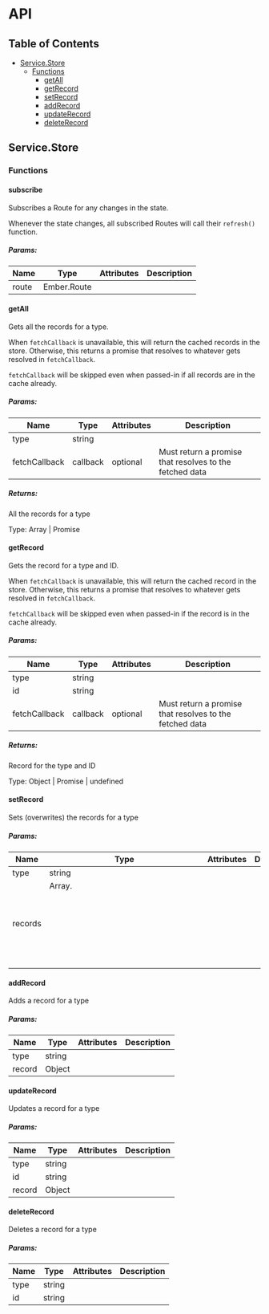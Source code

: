 # API

## Table of Contents

- [Service.Store](#service.store)
  - [Functions](#functions)
    - [getAll](#getall)
    - [getRecord](#getrecord)
    - [setRecord](#setrecord)
    - [addRecord](#addrecord)
    - [updateRecord](#updaterecord)
    - [deleteRecord](#deleterecord)

## Service.Store

### Functions

#### subscribe

Subscribes a Route for any changes in the state.

Whenever the state changes, all subscribed Routes will call their `refresh()` function.

##### Params:

| Name  | Type        | Attributes | Description |
| ----- | ----------- | ---------- | ------------|
| route | Ember.Route |            |             |

#### getAll

Gets all the records for a type.

When `fetchCallback` is unavailable, this will return the cached records in the store. Otherwise, this returns a promise that resolves to whatever gets resolved in `fetchCallback`.

`fetchCallback` will be skipped even when passed-in if all records are in the cache already.

##### Params:

| Name          | Type     | Attributes | Description                                             |
| ------------- | -------- | ---------- | ------------------------------------------------------- |
| type          | string   |            |                                                         |
| fetchCallback | callback | optional   | Must return a promise that resolves to the fetched data |

##### Returns:

All the records for a type

Type: Array | Promise

#### getRecord

Gets the record for a type and ID.

When `fetchCallback` is unavailable, this will return the cached record in the store. Otherwise, this returns a promise that resolves to whatever gets resolved in `fetchCallback`.

`fetchCallback` will be skipped even when passed-in if the record is in the cache already.

##### Params:

| Name          | Type     | Attributes | Description                                             |
| ------------- | -------- | ---------- | --------------------------------------------------------|
| type          | string   |            |                                                         |
| id            | string   |            |                                                         |
| fetchCallback | callback | optional   | Must return a promise that resolves to the fetched data |

##### Returns:

Record for the type and ID

Type: Object | Promise | undefined

#### setRecord

Sets (overwrites) the records for a type

##### Params:

| Name    | Type           | Attributes | Description |
| --------| -------------- | ---------- | ------------|
| type    | string         |            |             |
| records | Array.<Object> |            |             |

#### addRecord

Adds a record for a type

##### Params:

| Name   | Type   | Attributes | Description |
| -------| -------| ---------- | ------------|
| type   | string |            |             |
| record | Object |            |             |

#### updateRecord

Updates a record for a type

##### Params:

| Name   | Type   | Attributes | Description |
| -------| -------| ---------- | ------------|
| type   | string |            |             |
| id     | string |            |             |
| record | Object |            |             |

#### deleteRecord

Deletes a record for a type

##### Params:

| Name   | Type   | Attributes | Description |
| -------| -------| ---------- | ------------|
| type   | string |            |             |
| id     | string |            |             |
